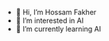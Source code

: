 - 👋 Hi, I’m Hossam Fakher
- 👀 I’m interested in AI
- 🌱 I’m currently learning AI


<!---
HossamFakher1/HossamFakher1 is a ✨ special ✨ repository because its `README.md` (this file) appears on your GitHub profile.
You can click the Preview link to take a look at your changes.
--->
